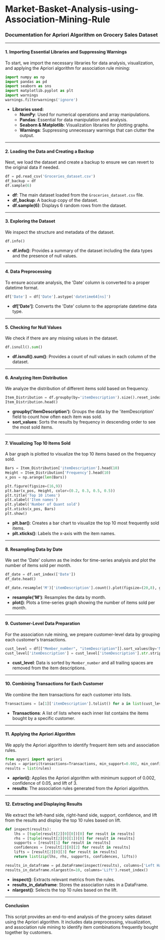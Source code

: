 # Market-Basket-Analysis-using-Association-Mining-Rule
### Documentation for Apriori Algorithm on Grocery Sales Dataset

---

#### 1. **Importing Essential Libraries and Suppressing Warnings**
To start, we import the necessary libraries for data analysis, visualization, and applying the Apriori algorithm for association rule mining:

```python
import numpy as np
import pandas as pd
import seaborn as sns
import matplotlib.pyplot as plt
import warnings
warnings.filterwarnings('ignore')
```

- **Libraries used:**
  - **NumPy**: Used for numerical operations and array manipulations.
  - **Pandas**: Essential for data manipulation and analysis.
  - **Seaborn & Matplotlib**: Visualization libraries for plotting graphs.
  - **Warnings**: Suppressing unnecessary warnings that can clutter the output.

---

#### 2. **Loading the Data and Creating a Backup**
Next, we load the dataset and create a backup to ensure we can revert to the original data if needed.

```python
df = pd.read_csv('Groceries_dataset.csv')
df_backup = df
df.sample(6)
```

- **df**: The main dataset loaded from the `Groceries_dataset.csv` file.
- **df_backup**: A backup copy of the dataset.
- **df.sample(6)**: Displays 6 random rows from the dataset.

---

#### 3. **Exploring the Dataset**
We inspect the structure and metadata of the dataset.

```python
df.info()
```
- **df.info()**: Provides a summary of the dataset including the data types and the presence of null values.

---

#### 4. **Data Preprocessing**
To ensure accurate analysis, the 'Date' column is converted to a proper datetime format.

```python
df['Date'] = df['Date'].astype('datetime64[ns]')
```
- **df['Date']**: Converts the 'Date' column to the appropriate datetime data type.

---

#### 5. **Checking for Null Values**
We check if there are any missing values in the dataset.

```python
df.isnull().sum()
```
- **df.isnull().sum()**: Provides a count of null values in each column of the dataset.

---

#### 6. **Analyzing Item Distribution**
We analyze the distribution of different items sold based on frequency.

```python
Item_Distribution = df.groupby(by='itemDescription').size().reset_index(name='Frequency').sort_values(by='Frequency', ascending=False)
Item_Distribution.head()
```
- **groupby('itemDescription')**: Groups the data by the 'itemDescription' field to count how often each item was sold.
- **sort_values**: Sorts the results by frequency in descending order to see the most sold items.

---

#### 7. **Visualizing Top 10 Items Sold**
A bar graph is plotted to visualize the top 10 items based on the frequency sold.

```python
Bars = Item_Distribution['itemDescription'].head(10)
Height = Item_Distribution['Frequency'].head(10)
x_pos = np.arange(len(Bars))

plt.figure(figsize=(16,9))
plt.bar(x_pos, Height, color=(0.2, 0.3, 0.5, 0.5))
plt.title('Top 10 items')
plt.xlabel('Item names')
plt.ylabel('Number of Quant sold')
plt.xticks(x_pos, Bars)
plt.show()
```

- **plt.bar()**: Creates a bar chart to visualize the top 10 most frequently sold items.
- **plt.xticks()**: Labels the x-axis with the item names.

---

#### 8. **Resampling Data by Date**
We set the 'Date' column as the index for time-series analysis and plot the number of items sold per month.

```python
df_date = df.set_index(['Date'])
df_date.head()

df_date.resample('M')['itemDescription'].count().plot(figsize=(20,8), grid=True, title='No of items sold by month').set(xlabel='date', ylabel='number of items sold')
```

- **resample('M')**: Resamples the data by month.
- **plot()**: Plots a time-series graph showing the number of items sold per month.

---

#### 9. **Customer-Level Data Preparation**
For the association rule mining, we prepare customer-level data by grouping each customer's transactions.

```python
cust_level = df[["Member_number", "itemDescription"]].sort_values(by='Member_number', ascending=False)
cust_level['itemDescription'] = cust_level['itemDescription'].str.strip()
```

- **cust_level**: Data is sorted by `Member_number` and all trailing spaces are removed from the item descriptions.

---

#### 10. **Combining Transactions for Each Customer**
We combine the item transactions for each customer into lists.

```python
Transactions = [a[1]['itemDescription'].tolist() for a in list(cust_level.groupby(['Member_number']))]
```

- **Transactions**: A list of lists where each inner list contains the items bought by a specific customer.

---

#### 11. **Applying the Apriori Algorithm**
We apply the Apriori algorithm to identify frequent item sets and association rules.

```python
from apyori import apriori
rules = apriori(transactions=Transactions, min_support=0.002, min_confidence=0.05, min_lift=3, min_length=2)
results = list(rules)
```

- **apriori()**: Applies the Apriori algorithm with minimum support of 0.002, confidence of 0.05, and lift of 3.
- **results**: The association rules generated from the Apriori algorithm.

---

#### 12. **Extracting and Displaying Results**
We extract the left-hand side, right-hand side, support, confidence, and lift from the results and display the top 10 rules based on lift.

```python
def inspect(results):
    lhs = [tuple(result[2][0][0])[0] for result in results]
    rhs = [tuple(result[2][0][1])[0] for result in results]
    supports = [result[1] for result in results]
    confidences = [result[2][0][2] for result in results]
    lifts = [result[2][0][3] for result in results]
    return list(zip(lhs, rhs, supports, confidences, lifts))

results_in_dataframe = pd.DataFrame(inspect(results), columns=['Left Hand Side', 'Right Hand Side', 'Support', 'Confidences', 'Lift'])
results_in_dataframe.nlargest(n=10, columns='Lift').reset_index()
```

- **inspect()**: Extracts relevant metrics from the rules.
- **results_in_dataframe**: Stores the association rules in a DataFrame.
- **nlargest()**: Selects the top 10 rules based on the lift.

---

#### Conclusion
This script provides an end-to-end analysis of the grocery sales dataset using the Apriori algorithm. It includes data preprocessing, visualization, and association rule mining to identify item combinations frequently bought together by customers.
